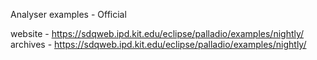 Analyser examples - Official 

website - https://sdqweb.ipd.kit.edu/eclipse/palladio/examples/nightly/
archives - https://sdqweb.ipd.kit.edu/eclipse/palladio/examples/nightly/
